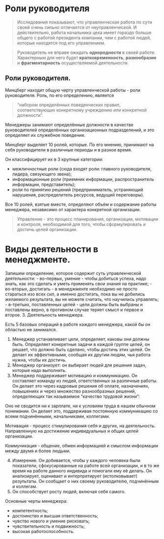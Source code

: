 # Роли руководителя

>Исследования показывают, что управленческая работа по сути своей очень сильно отличается от неуправленческой. И действительно, работа начальника цеха имеет гораздо больше общего с работой президента компании, чем с работой людей, которые находятся под его управлением.

>Руководитель не вправе ожидать **однородности** в своей работе. Характерным для него будет **кратковременность**, **разнообразие** и **фрагментарность** осуществляемой деятельности.

## Роли руководителя.

Минцберг находит общую черту управленческой работы - роли руководителя. Роль, по его определению, является

>“набором определённых поведенческих правил, соответствующих конкретному учреждению или конкретной должности”. 

Менеджеры занимают определённые должности в качестве руководителей определённых организационных подразделений, и это определяет их служебное поведение.

Минцберг выделяет 10 ролей, которые. По его мнению, принимают на себя руководители в различные периоды и в разное время.

Он классифицирует их в З крупные категории:
- межличностные роли (сюда входят роли: главного руководителя, лидера, связующего звена);
- информационные роли (приемник информации, распространитель информации, представитель);
- роли по принятию решений (предприниматель, устраняющий нарушения, распределитель ресурсов, ведущий переговоры).

Все 10 ролей, взятые вместе, определяют объём и содержание работы менеджера, независимо от характера конкретной организации.

>Управление - это процесс планирования, организации, мотивации и контроля, необходимой для того, чтобы сформулировать и достичь целей организации.

# Виды деятельности в менеджменте.

Запишем определение, которое содержит суть управленческой деятельности: - во-первых, умение - чтобы добиться успеха, надо знать, как это сделать и уметь применять свои знания на практике; - во-вторых, достигать - в менеджменте необходимо не просто стараться изо всех сил, а именно достигать, пока вы не добились желаемого результата, вы не можете считать, что научились управлять; - в-третьих, поставленных целей - цели должны быть выбраны и поставлены верно, в противном случае теряет смысл и первое и второе. 3. Деятельность менеджера.

Есть 5 базовых операций в работе каждого менеджера, какой бы он областью не занимался.

1. Менеджер устанавливает цели, определяет, каковы они должны быть. Определяет конкретные задачи в каждой группе целей, он решает, что должно быть сделано, чтобы достичь этих целей. Он делает их эффективными, сообщая их другим людям, чья работа нужна, чтобы их достичь.
2. Менеджер организует: он выбирает людей для решения задач, которые надо выполнить.
3. Менеджер поддерживает мотивацию и коммуникацию. Он составляет команду из людей, ответственных за различные работы. Он делает это через кадровые решения об оплате, назначениях, повышениях и через множество разнообразных решений, определяющих так называемое “качество трудовой жизни”:

Оно не сводится ни к зарплате, ни к условиям труда в нашем обычном понимании. Он делает это, поддерживая постоянную коммуникацию со всеми подчинёнными, начальниками, коллегами.

Мотивация - процесс стимулирования себя и других, на деятельность. Направленную на достижение индивидуальных и общих целей организации.

Коммуникация - общение, обмен информацией и смыслом информации между двумя и более людьми.

4. Измерение. Он добивается, чтобы у каждого человека были показатели, сфокусированные на работе всей организации, и в то же время на работе данного индивида и помогали ему её делать. Он анализирует, оценивает и интерпретирует (истолковывает) результаты. Он сообщает о них своему руководителю, подчинённым и коллегам.
5. Он способствует росту людей, включая себя самого.

Основные черты менеджера:
- компетентность;
- достоинство и высшая ответственность;
- чувство нового и умение рисковать;
- чувствительность и подвижность;
- высокая работоспособность.